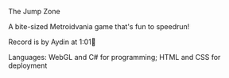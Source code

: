 The Jump Zone 

A bite-sized Metroidvania game that's fun to speedrun!

Record is by Aydin at 1:01🤯

Languages: WebGL and C# for programming; HTML and CSS for deployment

